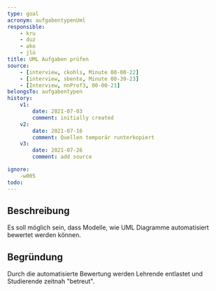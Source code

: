 ```yaml
---
type: goal
acronym: aufgabentypenUml
responsible: 
    - kru
    - duz
    - ako
    - jlü
title: UML Aufgaben prüfen
source:
    - [interview, ckohls, Minute 00-00-22]
    - [interview, sbente, Minute 00-39-23]
    - [Interview, nnProf3, 00-00-21]
belongsTo: aufgabentypen
history:
    v1:
        date: 2021-07-03
        comment: initially created
    v2:
        date: 2021-07-16
        comment: Quellen temporär runterkopiert
    v3: 
        date: 2021-07-26
        comment: add source

ignore:
    -w005
todo:
---
```


## Beschreibung

Es soll möglich sein, dass Modelle, wie UML Diagramme automatisiert bewertet werden können.

## Begründung

Durch die automatisierte Bewertung werden Lehrende entlastet und Studierende zeitnah "betreut".

